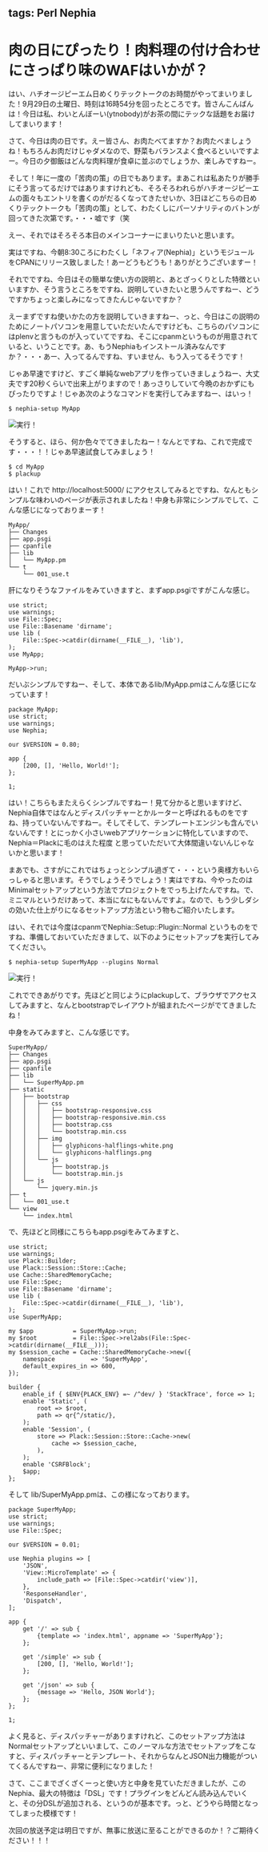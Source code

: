 tags: Perl Nephia
---

# 肉の日にぴったり！肉料理の付け合わせにさっぱり味のWAFはいかが？

はい、ハチオージピーエム日めくりテックトークのお時間がやってまいりました！9月29日の土曜日、時刻は16時54分を回ったところです。皆さんこんばんは！今日は私、わいとんぼーい(ytnobody)がお茶の間にテックな話題をお届けしてまいります！

さて、今日は肉の日です。えー皆さん、お肉たべてますか？お肉たべましょうね！もちろんお肉だけじゃダメなので、野菜もバランスよく食べるといいですよー。今日の夕御飯はどんな肉料理が食卓に並ぶのでしょうか、楽しみですねー。

そして！年に一度の「苦肉の策」の日でもあります。まあこれは私あたりが勝手にそう言ってるだけではありますけれども、そろそろわれらがハチオージピーエムの面々もエントリを書くのがだるくなってきたせいか、3日ほどこちらの日めくりテックトークも「苦肉の策」として、わたくしにパーソナリティのバトンが回ってきた次第です。・・・嘘です（笑

えー、それではそろそろ本日のメインコーナーにまいりたいと思います。

実はですね、今朝8:30ころにわたくし「ネフィア(Nephia)」というモジュールをCPANにリリース致しました！あーどうもどうも！ありがとうございますー！

それでですね、今日はその簡単な使い方の説明と、あとざっくりとした特徴といいますか、そう言うところをですね、説明していきたいと思うんですねー、どうですかちょっと楽しみになってきたんじゃないですか？

えーまずですね使いかたの方を説明していきますねー、っと、今日はこの説明のためにノートパソコンを用意していただいたんですけども、こちらのパソコンにはplenvと言うものが入っていてですね、そこにcpanmというものが用意されていると、いうことです。あ、もうNephiaもインストール済みなんですか？・・・あー、入ってるんですね、すいません、もう入ってるそうです！

じゃあ早速ですけど、すごく単純なwebアプリを作っていきましょうねー、大丈夫です20秒くらいで出来上がりますので！あっさりしていて今晩のおかずにもぴったりですよ！じゃあ次のようなコマンドを実行してみますねー、はいっ！

    $ nephia-setup MyApp

![実行！](<: '/static/image/nephia-01.png' | uri_for :>)

そうすると、ほら、何か色々でてきましたねー！なんとですね、これで完成です・・・！！じゃあ早速試食してみましょう！

    $ cd MyApp
    $ plackup

はい！これで http://localhost:5000/ にアクセスしてみるとですね、なんともシンプルな味わいのページが表示されましたね！中身も非常にシンプルでして、こんな感じになっておりまーす！

    MyApp/
    ├── Changes
    ├── app.psgi
    ├── cpanfile
    ├── lib
    │   └── MyApp.pm
    └── t
        └── 001_use.t

肝になりそうなファイルをみていきますと、まずapp.psgiですがこんな感じ。

    use strict;
    use warnings;
    use File::Spec;
    use File::Basename 'dirname';
    use lib (
        File::Spec->catdir(dirname(__FILE__), 'lib'), 
    );
    use MyApp;
    
    MyApp->run;

だいぶシンプルですねー、そして、本体であるlib/MyApp.pmはこんな感じになっています！

    package MyApp;
    use strict;
    use warnings;
    use Nephia;
    
    our $VERSION = 0.80;
    
    app {
        [200, [], 'Hello, World!'];
    };
    
    1;

はい！こちらもまたえらくシンプルですねー！見て分かると思いますけど、Nephia自体ではなんとディスパッチャーとかルーターと呼ばれるものをですね、持っていないんですねー。そしてそして、テンプレートエンジンも含んでいないんです！とにっかく小さいwebアプリケーションに特化していますので、Nephia＝Plackに毛のはえた程度 と思っていただいて大体間違いないんじゃないかと思います！

まあでも、さすがにこれではちょっとシンプル過ぎて・・・という奥様方もいらっしゃると思います。そうでしょうそうでしょう！実はですね、今やったのはMinimalセットアップという方法でプロジェクトをでっち上げたんですね。で、ミニマルというだけあって、本当になにもないんですよ。なので、もう少しダシの効いた仕上がりになるセットアップ方法という物もご紹介いたします。

はい、それでは今度はcpanmでNephia::Setup::Plugin::Normal というものをですね、準備しておいていただきまして、以下のようにセットアップを実行してみてください。

    $ nephia-setup SuperMyApp --plugins Normal

![実行！](<: '/static/image/nephia-02.png' | uri_for :>)

これでできあがりです。先ほどと同じようにplackupして、ブラウザでアクセスしてみますと、なんとbootstrapでレイアウトが組まれたページがでてきましたね！

中身をみてみますと、こんな感じです。

    SuperMyApp/
    ├── Changes
    ├── app.psgi
    ├── cpanfile
    ├── lib
    │   └── SuperMyApp.pm
    ├── static
    │   ├── bootstrap
    │   │   ├── css
    │   │   │   ├── bootstrap-responsive.css
    │   │   │   ├── bootstrap-responsive.min.css
    │   │   │   ├── bootstrap.css
    │   │   │   └── bootstrap.min.css
    │   │   ├── img
    │   │   │   ├── glyphicons-halflings-white.png
    │   │   │   └── glyphicons-halflings.png
    │   │   └── js
    │   │       ├── bootstrap.js
    │   │       └── bootstrap.min.js
    │   └── js
    │       └── jquery.min.js
    ├── t
    │   └── 001_use.t
    └── view
        └── index.html

で、先ほどと同様にこちらもapp.psgiをみてみますと、

    use strict;
    use warnings;
    use Plack::Builder;
    use Plack::Session::Store::Cache;
    use Cache::SharedMemoryCache;
    use File::Spec;
    use File::Basename 'dirname';
    use lib (
        File::Spec->catdir(dirname(__FILE__), 'lib'), 
    );
    use SuperMyApp;
    
    my $app           = SuperMyApp->run;
    my $root          = File::Spec->rel2abs(File::Spec->catdir(dirname(__FILE__)));
    my $session_cache = Cache::SharedMemoryCache->new({
        namespace          => 'SuperMyApp',
        default_expires_in => 600,
    });
    
    builder {
        enable_if { $ENV{PLACK_ENV} =~ /^dev/ } 'StackTrace', force => 1;
        enable 'Static', (
            root => $root,
            path => qr{^/static/},
        );
        enable 'Session', (
            store => Plack::Session::Store::Cache->new(
                cache => $session_cache,
            ),
        );
        enable 'CSRFBlock';
        $app;
    };

そして lib/SuperMyApp.pmは、この様になっております。

    package SuperMyApp;
    use strict;
    use warnings;
    use File::Spec;
    
    our $VERSION = 0.01;
    
    use Nephia plugins => [
        'JSON',
        'View::MicroTemplate' => {
            include_path => [File::Spec->catdir('view')],
        },
        'ResponseHandler',
        'Dispatch',
    ];
    
    app {
        get '/' => sub {
            {template => 'index.html', appname => 'SuperMyApp'};
        };
    
        get '/simple' => sub { 
            [200, [], 'Hello, World!']; 
        };
    
        get '/json' => sub { 
            {message => 'Hello, JSON World'};
        };
    };
    
    1;

よく見ると、ディスパッチャーがありますけれど、このセットアップ方法はNormalセットアップといいまして、このノーマルな方法でセットアップをこなすと、ディスパッチャーとテンプレート、それからなんとJSON出力機能がついてくるんですねー、非常に便利になりました！

さて、ここまでざくざくーっと使い方と中身を見ていただきましたが、このNephia、最大の特徴は「DSL」です！プラグインをどんどん読み込んでいくと、その分DSLが追加される、というのが基本です。っと、どうやら時間となってしまった模様です！

次回の放送予定は明日ですが、無事に放送に至ることができるのか！？ご期待ください！！！


